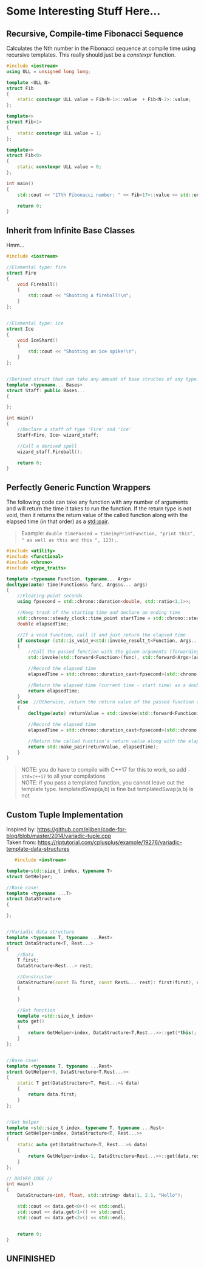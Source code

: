 # Some Interesting Stuff Here...

## Recursive, Compile-time Fibonacci Sequence
Calculates the Nth number in the Fibonacci sequence at compile time using recursive templates. This really should just be a _constexpr_ function.

```C++
#include <iostream>
using ULL = unsigned long long;

template <ULL N>
struct Fib
{
    static constexpr ULL value = Fib<N-1>::value  + Fib<N-2>::value;
};

template<>
struct Fib<1>
{
    static constexpr ULL value = 1;
};

template<>
struct Fib<0>
{
    static constexpr ULL value = 0;
};

int main()
{
    std::cout << "17th Fibonacci number: " << Fib<17>::value << std::endl;

    return 0;
}
```

## Inherit from Infinite Base Classes
Hmm...

```C++
#include <iostream>

//Elemental type: fire
struct Fire
{
    void Fireball()
    {
        std::cout << "Shooting a fireball!\n";
    }
};


//Elemental type: ice
struct Ice
{
    void IceShard()
    {
        std::cout << "Shooting an ice spike!\n";
    }
};


//Derived struct that can take any amount of base structes of any type...
template <typename... Bases>
struct Staff: public Bases...
{

};

int main()
{
    //Declare a staff of type 'Fire' and 'Ice'
    Staff<Fire, Ice> wizard_staff;

    //Call a derived spell
    wizard_staff.Fireball();

    return 0;
}
```


## Perfectly Generic Function Wrappers
The following code can take any function with any number of arguments and will return the time it takes to run the function. If the return type is not void, then it
returns the return value of the called function along with the elapsed time (in that order) as a [std::pair](https://en.cppreference.com/w/cpp/utility/pair). <br />

> Example: `double timePassed = time(myPrintFunction, "print this", " as well as this and this ", 123);`.
```C++
#include <utility>
#include <functional>
#include <chrono>
#include <type_traits>

template <typename Function, typename... Args>
decltype(auto) time(Function&& func, Args&&... args)
{
    //Floating-point seconds
    using fpsecond = std::chrono::duration<double, std::ratio<1,1>>;

    //Keep track of the starting time and declare an ending time
    std::chrono::steady_clock::time_point startTime = std::chrono::steady_clock::now();
    double elapsedTime;

    //If a void function, call it and just return the elapsed time
    if constexpr (std::is_void_v<std::invoke_result_t<Function, Args...>>)
    {
        //Call the passed function with the given arguments (forwarding the arguments to preserve qualifiers)
        std::invoke(std::forward<Function>(func), std::forward<Args>(args)...);

        //Record the elapsed time
        elapsedTime = std::chrono::duration_cast<fpsecond>(std::chrono::steady_clock::now() - startTime).count();

        //Return the elapsed time (current time - start time) as a double
        return elapsedTime;
    }
    else  //Otherwise, return the return value of the passed function along with the elapsed time as std::pair
    {
        decltype(auto) returnValue = std::invoke(std::forward<Function>(func), std::forward<Args>(args)...);

        //Record the elapsed time
        elapsedTime = std::chrono::duration_cast<fpsecond>(std::chrono::steady_clock::now() - startTime).count();

        //Return the called function's return value along with the elapsed time as std::pair
        return std::make_pair(returnValue, elapsedTime);
    }
}
```
> NOTE: you do have to compile with C++17 for this to work, so add `-std=c++17` to all your compilations <br />
> NOTE: if you pass a templated function, you cannot leave out the template type. templatedSwap<int>(a,b) is fine but templatedSwap(a,b) is not <br />

## Custom Tuple Implementation

Inspired by: https://github.com/eliben/code-for-blog/blob/master/2014/variadic-tuple.cpp <br />
Taken from: https://riptutorial.com/cplusplus/example/19276/variadic-template-data-structures
    
```C++
   #include <iostream>

template<std::size_t index, typename T>
struct GetHelper;

//Base case!
template <typename ...T>
struct DataStructure
{

};


//Variadic data structure
template <typename T, typename ...Rest>
struct DataStructure<T, Rest...>
{
    //Data
    T first;
    DataStructure<Rest...> rest;

    //Constructor
    DataStructure(const T& first, const Rest&... rest): first(first), rest(rest...)
    {

    }

    //Get function
    template <std::size_t index>
    auto get()
    {
        return GetHelper<index, DataStructure<T,Rest...>>::get(*this);
    }
};


//Base case!
template <typename T, typename ...Rest>
struct GetHelper<0, DataStructure<T,Rest...>>
{
    static T get(DataStructure<T, Rest...>& data)
    {
        return data.first;
    }
};


//Get helper
template <std::size_t index, typename T, typename ...Rest>
struct GetHelper<index, DataStructure<T, Rest...>>
{
    static auto get(DataStructure<T, Rest...>& data)
    {
        return GetHelper<index-1, DataStructure<Rest...>>::get(data.rest);
    }
};

// DRIVER CODE //
int main()
{
    DataStructure<int, float, std::string> data(1, 2.1, "Hello");

    std::cout << data.get<0>() << std::endl;
    std::cout << data.get<1>() << std::endl;
    std::cout << data.get<2>() << std::endl;


    return 0;
} 
```
    
    
    
    
    
    
    
    
    
    
    
    
    
## **UNFINISHED**

